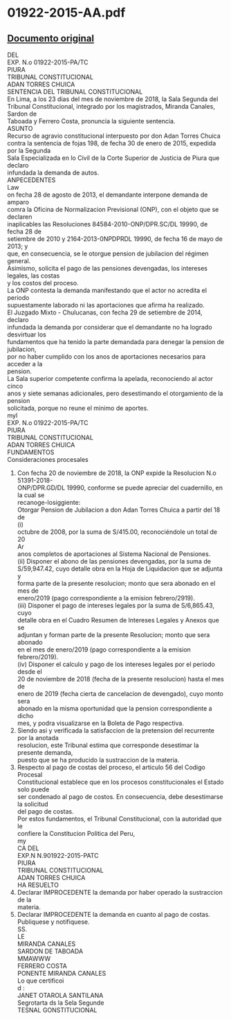 
01922-2015-AA.pdf
=================
  
[Documento original](https://tc.gob.pe/jurisprudencia/2019/01922-2015-AA.pdf)  
---  
DEL  
EXP. N.o 01922-2015-PA/TC  
PIURA  
TRIBUNAL CONSTITUCIONAL  
ADAN TORRES CHUICA  
SENTENCIA DEL TRIBUNAL CONSTITUCIONAL  
En Lima, a los 23 dias del mes de noviembre de 2018, la Sala Segunda del  
Tribunal Constitucional, integrado por los magistrados, Miranda Canales, Sardon de  
Taboada y Ferrero Costa, pronuncia la siguiente sentencia.  
ASUNTO  
Recurso de agravio constitucional interpuesto por don Adan Torres Chuica  
contra la sentencia de fojas 198, de fecha 30 de enero de 2015, expedida por la Segunda  
Sala Especializada en lo Civil de la Corte Superior de Justicia de Piura que declaro  
infundada la demanda de autos.  
ANPECEDENTES  
Law  
on fecha 28 de agosto de 2013, el demandante interpone demanda de amparo  
comra la Oficina de Normalizacion Previsional (ONP), con el objeto que se declaren  
inaplicables las Resoluciones 84584-2010-ONP/DPR.SC/DL 19990, de fecha 28 de  
setiembre de 2010 y 2164-2013-0NPDPRDL 19990, de fecha 16 de mayo de 2013; y  
que, en consecuencia, se le otorgue pension de jubilacion del régimen general.  
Asimismo, solicita el pago de las pensiones devengadas, los intereses legales, las costas  
y los costos del proceso.  
La ONP contesta la demanda manifestando que el actor no acredita el periodo  
supuestamente laborado ni las aportaciones que afirma ha realizado.  
El Juzgado Mixto - Chulucanas, con fecha 29 de setiembre de 2014, declaro  
infundada la demanda por considerar que el demandante no ha logrado desvirtuar los  
fundamentos que ha tenido la parte demandada para denegar la pension de jubilacion,  
por no haber cumplido con los anos de aportaciones necesarios para acceder a la  
pension.  
La Sala superior competente confirma la apelada, reconociendo al actor cinco  
anos y siete semanas adicionales, pero desestimando el otorgamiento de la pension  
solicitada, porque no reune el minimo de aportes.  
myl  
EXP. N.o 01922-2015-PA/TC  
PIURA  
TRIBUNAL CONSTITUCIONAL  
ADAN TORRES CHUICA  
FUNDAMENTOS  
Consideraciones procesales  
1. Con fecha 20 de noviembre de 2018, la ONP expide la Resolucion N.o 51391-2018-  
ONP/DPR.GD/DL 19990, conforme se puede apreciar del cuadernillo, en la cual se  
recanoge-losiggiente:  
Otorgar Pension de Jubilacion a don Adan Torres Chuica a partir del 18 de  
(i)  
octubre de 2008, por la suma de S/415.00, reconociéndole un total de 20  
Ar  
anos completos de aportaciones al Sistema Nacional de Pensiones.  
(ii) Disponer el abono de las pensiones devengadas, por la suma de  
S/59,947.42, cuyo detalle obra en la Hoja de Liquidacion que se adjunta y  
forma parte de la presente resolucion; monto que sera abonado en el mes de  
enero/2019 (pago correspondiente a la emision febrero/2919).  
(iii) Disponer el pago de intereses legales por la suma de S/6,865.43, cuyo  
detalle obra en el Cuadro Resumen de Intereses Legales y Anexos que se  
adjuntan y forman parte de la presente Resolucion; monto que sera abonado  
en el mes de enero/2019 (pago correspondiente a la emision febrero/2019).  
(iv) Disponer el calculo y pago de los intereses legales por el periodo desde el  
20 de noviembre de 2018 (fecha de la presente resolucion) hasta el mes de  
enero de 2019 (fecha cierta de cancelacion de devengado), cuyo monto sera  
abonado en la misma oportunidad que la pension correspondiente a dicho  
mes, y podra visualizarse en la Boleta de Pago respectiva.  
2. Siendo asi y verificada la satisfaccion de la pretension del recurrente por la anotada  
resolucion, este Tribunal estima que corresponde desestimar la presente demanda,  
puesto que se ha producido la sustraccion de la materia.  
3. Respecto al pago de costas del proceso, el articulo 56 del Codigo Procesal  
Constitucional establece que en los procesos constitucionales el Estado solo puede  
ser condenado al pago de costos. En consecuencia, debe desestimarse la solicitud  
del pago de costas.  
Por estos fundamentos, el Tribunal Constitucional, con la autoridad que le  
confiere la Constitucion Politica del Peru,  
my  
CA DEL  
EXP.N N.901922-2015-PATC  
PIURA  
TRIBUNAL CONSTITUCIONAL  
ADAN TORRES CHUICA  
HA RESUELTO  
1. Declarar IMPROCEDENTE la demanda por haber operado la sustraccion de la  
materia.  
2. Declarar IMPROCEDENTE la demanda en cuanto al pago de costas.  
Publiquese y notifiquese.  
SS.  
LE  
MIRANDA CANALES  
SARDON DE TABOADA  
MMAWWW  
FERRERO COSTA  
PONENTE MIRANDA CANALES  
Lo que certificoi  
d :  
JANET OTAROLA SANTILANA  
Segrotarta ds la Sela Segunde  
TESNAL GONSTITUCIONAL